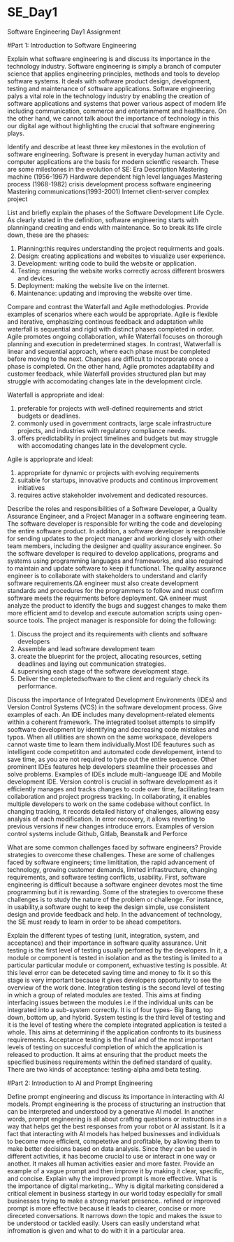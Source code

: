 # SE_Day1
Software Engineering Day1 Assignment

#Part 1: Introduction to Software Engineering

Explain what software engineering is and discuss its importance in the technology industry.
Software engineering is simply a branch of computer science that applies engineering principles, methods and tools to develop software systems. It deals with software product design, development, testing and maintenance of software applications.
Software engineering palys a vital role in the technology industry by enabling the creation of software applications and systems that power various aspect of modern life including communication, commerce and entertainmemt and healthcare. On the other hand, we cannot talk about the importance of technology in this our digital age without highlighting the crucial that software engineering plays. 

Identify and describe at least three key milestones in the evolution of software engineering.
Software is present in everyday human activity and computer applications are the basis for modern scientfic research. These are some milestones in the evolution of SE:
Era                                       Description
Mastering machine (1956-1967)            Hardware dependent
                                      high level languages
Mastering process (1968-1982)          crisis development 
                                    process software engineering
Mastering communications(1993-2001)  Internet client-server 
                                     complex project 

List and briefly explain the phases of the Software Development Life Cycle.
As clearly stated in the definition, software engineering starts with planningand creating and ends with maintenance. So to break its life circle down, these are the phases:
1. Planning:this requires understanding the project requirments and goals.
2. Design: creating applications and websites to visualize user experience.
3.  Development: writing code to build the website or application.
4.  Testing: ensuring the website works correctly across different broswers and devices.
5.  Deployment: making the website live on the internet.
6.  Maintenance: updating and improving the website over time. 

Compare and contrast the Waterfall and Agile methodologies. Provide examples of scenarios where each would be appropriate.
Agile is flexible and iterative, emphasizing continous feedback and adaptation while waterfall is sequential and rigid with distinct phases completed in order. Agile promotes ongoing collaboration, while Waterfall focuses on thorough planning and execution in predetermined stages. 
In contrast, Watwerfall is linear and sequential approach, where each phase must be completed before moving to the next. Changes are difficult to incorporate once a phase is completed. On the other hand, Agile promotes adaptability and customer feedback, while Waterfall provides structured plan but may struggle with accomodating changes late in the development circle.

Waterfall is appropriate and ideal:
1. preferable for projects with well-defined requirements and strict budgets or deadlines.
2. commonly used in government contracts, large scale infrastructure projects, and industries with regulatory compliance needs.
3. offers predictability in project timelines and budgets but may struggle with accomodating changes late in the development cycle.

Agile is apprioprate and ideal:
1. appropriate for dynamic or projects with evolving requirements
2. suitable for startups, innovative products and continous improvement initiatives
3. requires active stakeholder involvement and dedicated resources.


Describe the roles and responsibilities of a Software Developer, a Quality Assurance Engineer, and a Project Manager in a software engineering team.
The software developer is responsible for writing the code and developing the entire software product. In addition, a software developer is responsible for sending updates to the project manager and working closely with other team members, including the designer and quality assurance engineer. So the software developer is required to develop applications, programs and systems using programming languages and frameworks, and also required to maintain and update software to keep it functional.
The quality assurance engineer is to collaborate with stakeholders to understand and clarify software requirements.QA engineer must also create development standards and procedures for the programmers to follow and must confirm software meets the requirments before deployment. QA enineer must analyze the product to identify the bugs and suggest changes to make them more efficient amd to develop and execute automation scripts using open-source tools.
The project manager is responsible for doing the following:
1. Discuss the project and its requirements with clients and software developers
2. Assemble and lead software development team
3. create the blueprint for the project, allocating resources, setting deadlines and laying out communication strategies.
4. supervising each stage of the software development stage.
5. Deliver the completedsoftware to the client and regularly check its performance.

Discuss the importance of Integrated Development Environments (IDEs) and Version Control Systems (VCS) in the software development process. Give examples of each.
An IDE includes many development-related elements within a coherent framework. The integrated toolset attempts to simplify sooftware development by identifying and decreasing code mistakes and typos. When all utilities are shown on the same workspace, developers cannot waste time to learn them individually.Most IDE feautures such as intelligent code competititon and automated code developement, intend to save time, as you are not required to type out the entire sequence. Other prominent IDEs features help developers steamline their processes and solve problems. Examples of IDEs include multi-langueage IDE and Mobile development IDE. Version control is crucial in software development as it efficiently manages and tracks changes to code over time, facilitating team collaboration and project progress tracking. In collaborating, it enables multiple developers to work on the same codebase without conflict. In changing tracking, it records detailed history of challenges, allowing easy analysis of each modification. In error recovery, it allows reverting to previous versions if new changes introduce errors.
Examples of version control systems include Github, Gitlab, Beanstalk and Perforce

What are some common challenges faced by software engineers? Provide strategies to overcome these challenges.
These are some of challenges faced by software engineers; time limititation, the rapid advancement of technology, growing customer demands, limited infrastructure, changing requirements, and software testing conflicts, usability. First, software engineering is difficult because a software engineer devotes most the time programming but it is rewarding. Some of the strategies to overcome these challenges is to study the nature of the problem or challenge. For instance, in usability,a software ought to keep the design simple, use consistent design and provide feedback and help. In the advancement of technology, the SE must ready to learn in order to be ahead competitors.  

Explain the different types of testing (unit, integration, system, and acceptance) and their importance in software quality assurance.
Unit testing is the first level of testing usually perfomed by the developers. In it, a module or component is tested in isolation and as the testing is limited to a particular particular module or component, exhuastive testing is possible. At this level error can be deteceted saving time and money to fix it so this stage is very important because it gives developers opportunity to see the overview of the work done.
Integration testing is the second level of testing in which a group of related modules are tested. This aims at finding interfacing issues between the modules i.e if the individual units can be integrated into a sub-system correctly. It is of four types- Big Bang, top down, bottom up, and hybrid.
System testing is the third level of testing and it is the level of testing where the complete integrated application is tested a whole. This aims at determining if the application confronts to its business requirements. 
Acceptance testing is the final and of the most important levels of testing on succesful completion of which the application is released to production. It aims at ensuring that the product meets the specified business requirements within the defined standard of quality. There are two kinds of acceptance: testing-alpha amd beta testing.


#Part 2: Introduction to AI and Prompt Engineering


Define prompt engineering and discuss its importance in interacting with AI models.
Prompt engineering is the process of structuring an instruction that can be interpreted and understood by a generative AI model. In another words, prompt engineering is all about crafting questions or instructions in a way that helps get the best responses from your robot or AI assistant. Is it a fact that interacting with AI models has helped businesses and individuals to become more efficient, competetive and profitable, by allowing them to make better decisions based on data analysis. Since they can be used in different activities, it has become crucial to use or interact in one way or another. It makes all human activities easier and more faster. 
Provide an example of a vague prompt and then improve it by making it clear, specific, and concise. Explain why the improved prompt is more effective.
What is the importance of digital marketing... Why is digital marketing considered a critical element in business startegy in our world today especially for small businesses trying to make a strong market presence..
refined or improved prompt is more effective because it leads to clearer, concise or more direceted conversations. It narrows down the topic and makes the issue to be understood or tackled easily. Users can easily understand what infromation is given and what to do with it in a particular area.

